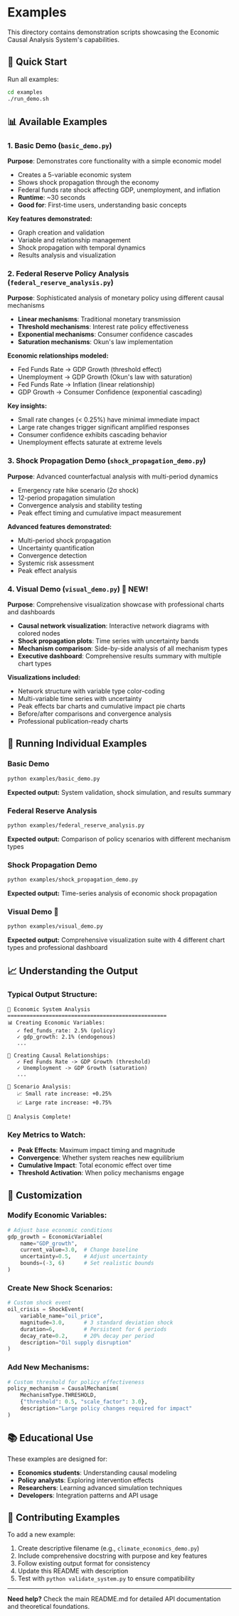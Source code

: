 # Examples

This directory contains demonstration scripts showcasing the Economic Causal Analysis System's capabilities.

## 🚀 Quick Start

Run all examples:
```bash
cd examples
./run_demo.sh
```

## 📊 Available Examples

### 1. Basic Demo (`basic_demo.py`)
**Purpose**: Demonstrates core functionality with a simple economic model
- Creates a 5-variable economic system
- Shows shock propagation through the economy
- Federal funds rate shock affecting GDP, unemployment, and inflation
- **Runtime**: ~30 seconds
- **Good for**: First-time users, understanding basic concepts

**Key features demonstrated:**
- Graph creation and validation
- Variable and relationship management
- Shock propagation with temporal dynamics
- Results analysis and visualization

### 2. Federal Reserve Policy Analysis (`federal_reserve_analysis.py`)
**Purpose**: Sophisticated analysis of monetary policy using different causal mechanisms
- **Linear mechanisms**: Traditional monetary transmission
- **Threshold mechanisms**: Interest rate policy effectiveness
- **Exponential mechanisms**: Consumer confidence cascades
- **Saturation mechanisms**: Okun's law implementation

**Economic relationships modeled:**
- Fed Funds Rate → GDP Growth (threshold effect)
- Unemployment → GDP Growth (Okun's law with saturation)
- Fed Funds Rate → Inflation (linear relationship)  
- GDP Growth → Consumer Confidence (exponential cascading)

**Key insights:**
- Small rate changes (< 0.25%) have minimal immediate impact
- Large rate changes trigger significant amplified responses
- Consumer confidence exhibits cascading behavior
- Unemployment effects saturate at extreme levels

### 3. Shock Propagation Demo (`shock_propagation_demo.py`)
**Purpose**: Advanced counterfactual analysis with multi-period dynamics
- Emergency rate hike scenario (2σ shock)
- 12-period propagation simulation
- Convergence analysis and stability testing
- Peak effect timing and cumulative impact measurement

**Advanced features demonstrated:**
- Multi-period shock propagation
- Uncertainty quantification
- Convergence detection
- Systemic risk assessment
- Peak effect analysis

### 4. Visual Demo (`visual_demo.py`) 🎨 **NEW!**
**Purpose**: Comprehensive visualization showcase with professional charts and dashboards
- **Causal network visualization**: Interactive network diagrams with colored nodes
- **Shock propagation plots**: Time series with uncertainty bands
- **Mechanism comparison**: Side-by-side analysis of all mechanism types
- **Executive dashboard**: Comprehensive results summary with multiple chart types

**Visualizations included:**
- Network structure with variable type color-coding
- Multi-variable time series with uncertainty
- Peak effects bar charts and cumulative impact pie charts
- Before/after comparisons and convergence analysis
- Professional publication-ready charts

## 🎯 Running Individual Examples

### Basic Demo
```bash
python examples/basic_demo.py
```
**Expected output:** System validation, shock simulation, and results summary

### Federal Reserve Analysis
```bash
python examples/federal_reserve_analysis.py
```
**Expected output:** Comparison of policy scenarios with different mechanism types

### Shock Propagation Demo
```bash
python examples/shock_propagation_demo.py
```
**Expected output:** Time-series analysis of economic shock propagation

### Visual Demo 🎨
```bash
python examples/visual_demo.py
```
**Expected output:** Comprehensive visualization suite with 4 different chart types and professional dashboard

## 📈 Understanding the Output

### Typical Output Structure:
```
🏦 Economic System Analysis
==================================================
📊 Creating Economic Variables:
   ✓ fed_funds_rate: 2.5% (policy)
   ✓ gdp_growth: 2.1% (endogenous)
   ...

🔗 Creating Causal Relationships:
   ✓ Fed Funds Rate -> GDP Growth (threshold)
   ✓ Unemployment -> GDP Growth (saturation)
   ...

🎯 Scenario Analysis:
   📈 Small rate increase: +0.25%
   📈 Large rate increase: +0.75%
   
🎉 Analysis Complete!
```

### Key Metrics to Watch:
- **Peak Effects**: Maximum impact timing and magnitude
- **Convergence**: Whether system reaches new equilibrium
- **Cumulative Impact**: Total economic effect over time
- **Threshold Activation**: When policy mechanisms engage

## 🔧 Customization

### Modify Economic Variables:
```python
# Adjust base economic conditions
gdp_growth = EconomicVariable(
    name="GDP_growth",
    current_value=3.0,  # Change baseline
    uncertainty=0.5,    # Adjust uncertainty
    bounds=(-3, 6)      # Set realistic bounds
)
```

### Create New Shock Scenarios:
```python
# Custom shock event
oil_crisis = ShockEvent(
    variable_name="oil_price",
    magnitude=3.0,      # 3 standard deviation shock
    duration=6,         # Persistent for 6 periods
    decay_rate=0.2,     # 20% decay per period
    description="Oil supply disruption"
)
```

### Add New Mechanisms:
```python
# Custom threshold for policy effectiveness
policy_mechanism = CausalMechanism(
    MechanismType.THRESHOLD,
    {"threshold": 0.5, "scale_factor": 3.0},
    description="Large policy changes required for impact"
)
```

## 📚 Educational Use

These examples are designed for:
- **Economics students**: Understanding causal modeling
- **Policy analysts**: Exploring intervention effects
- **Researchers**: Learning advanced simulation techniques
- **Developers**: Integration patterns and API usage

## 🤝 Contributing Examples

To add a new example:
1. Create descriptive filename (e.g., `climate_economics_demo.py`)
2. Include comprehensive docstring with purpose and key features
3. Follow existing output format for consistency
4. Update this README with description
5. Test with `python validate_system.py` to ensure compatibility

---

**Need help?** Check the main README.md for detailed API documentation and theoretical foundations.